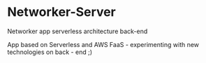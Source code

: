 # Networker-Server
Networker app serverless architecture back-end


App based on Serverless and AWS FaaS - experimenting with new technologies on back - end ;)

